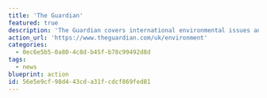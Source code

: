```yaml
---
title: 'The Guardian'
featured: true
description: 'The Guardian covers international environmental issues and climate change.'
action_url: 'https://www.theguardian.com/uk/environment'
categories:
  - 0ec6e5b5-0a80-4c8d-b45f-b78c99492d8d
tags:
  - news
blueprint: action
id: 56e5e9cf-98d4-43cd-a31f-cdcf869fed81
---
```

